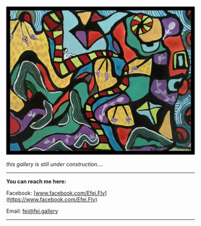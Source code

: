 ![one of my paintings](./images/image1.jpg)

*this gallery is still under construction....*

---

**You can reach me here:**


Facebook: [www.facebook.com/Efei.Fly](https://www.facebook.com/Efei.Fly)

Email: [fei@fei.gallery](mailto:fei@fei.gallery)

---



